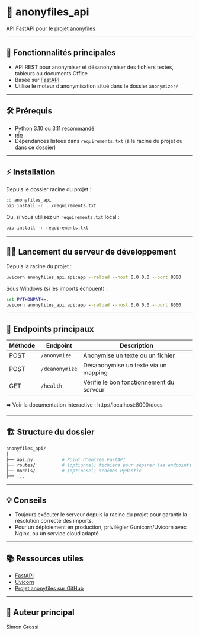 # 🧩 anonyfiles_api

API FastAPI pour le projet [anonyfiles](https://github.com/simongrossi/anonyfiles)

---

## 🚀 Fonctionnalités principales

- API REST pour anonymiser et désanonymiser des fichiers textes, tableurs ou documents Office
- Basée sur [FastAPI](https://fastapi.tiangolo.com/)
- Utilise le moteur d’anonymisation situé dans le dossier `anonymizer/`

---

## 🛠️ Prérequis

- Python 3.10 ou 3.11 recommandé
- [pip](https://pip.pypa.io/)
- Dépendances listées dans `requirements.txt` (à la racine du projet ou dans ce dossier)

---

## ⚡ Installation

Depuis le dossier racine du projet :

```bash
cd anonyfiles_api
pip install -r ../requirements.txt
```

Ou, si vous utilisez un `requirements.txt` local :

```bash
pip install -r requirements.txt
```

---

## 🏃‍♂️ Lancement du serveur de développement

Depuis la racine du projet :

```bash
uvicorn anonyfiles_api.api:app --reload --host 0.0.0.0 --port 8000
```

Sous Windows (si les imports échouent) :

```cmd
set PYTHONPATH=.
uvicorn anonyfiles_api.api:app --reload --host 0.0.0.0 --port 8000
```

---

## 🔗 Endpoints principaux

| Méthode | Endpoint       | Description                             |
|---------|----------------|-----------------------------------------|
| POST    | `/anonymize`   | Anonymise un texte ou un fichier        |
| POST    | `/deanonymize` | Désanonymise un texte via un mapping    |
| GET     | `/health`      | Vérifie le bon fonctionnement du serveur |

➡️ Voir la documentation interactive : http://localhost:8000/docs

---

## 🏗️ Structure du dossier

```bash
anonyfiles_api/
│
├── api.py           # Point d'entrée FastAPI
├── routes/          # (optionnel) fichiers pour séparer les endpoints
├── models/          # (optionnel) schémas Pydantic
├── ...
```

---

## 💡 Conseils

- Toujours exécuter le serveur depuis la racine du projet pour garantir la résolution correcte des imports.
- Pour un déploiement en production, privilégier Gunicorn/Uvicorn avec Nginx, ou un service cloud adapté.

---

## 📚 Ressources utiles

- [FastAPI](https://fastapi.tiangolo.com/)
- [Uvicorn](https://www.uvicorn.org/)
- [Projet anonyfiles sur GitHub](https://github.com/simongrossi/anonyfiles)

---

## 👤 Auteur principal

Simon Grossi